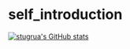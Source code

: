 # self_introduction
[![stugrua's GitHub stats](https://github-readme-stats.vercel.app/api?username=stugrua)](https://github.com/anuraghazra/github-readme-stats)
